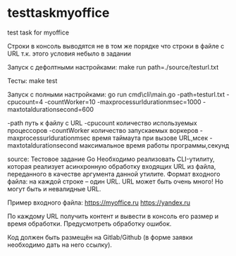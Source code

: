 # testtaskmyoffice
test task for myoffice

Строки в консоль выводятся не в том же порядке что строки в файле с URL т.к. этого условия небыло в задании

Запуск с дефолтными настройками:
  make run path=./source/testurl.txt   

Тесты:
  make test

Запуск с полными настройками:
  go run cmd\cli\main.go -path=testurl.txt -cpucount=4 -countWorker=10 -maxprocessurldurationmsec=1000 -maxtotaldurationsecond=600 

  -path путь к файлу с URL
  -cpucount количество используемых процессоров 
  -countWorker количество запускаемых воркеров
  -maxprocessurldurationmsec время таймаута при вызове URL,мсек
  -maxtotaldurationsecond максимальное время работы программы,секунд 
  
source:
Тестовое задание Go
Необходимо реализовать CLI-утилиту, которая реализует асинхронную обработку входящих URL из файла, переданного в качестве аргумента данной утилите.
Формат входного файла: на каждой строке – один URL. URL может быть очень много! Но могут быть и невалидные URL.

Пример входного файла:
https://myoffice.ru
https://yandex.ru

По каждому URL получить контент и вывести в консоль его размер и время обработки. Предусмотреть обработку ошибок.

Код должен быть размещён на Gitlab/Github (в форме заявки необходимо дать на него ссылку).